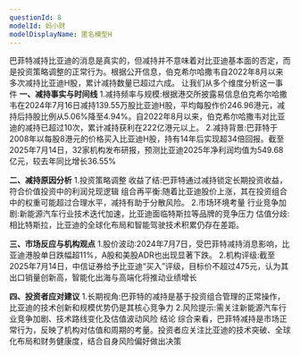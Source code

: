```yaml
---
questionId: 8
modelId: 蚂小财
modelDisplayName: 匿名模型H
---
```

巴菲特减持比亚迪的消息是真实的，但减持并不意味着对比亚迪基本面的否定，而是投资策略调整的正常行为。根据公开信息，伯克希尔哈撒韦自2022年8月以来多次减持比亚迪H股，累计减持数量已超过六成。
让我们从多个维度分析这一事件
**一、减持事实与时间线**
1.减持频率与规模:根据港交所披露易信息伯克希尔哈撒韦在2024年7月16日减持139.55万股比亚迪H股，平均每股作价246.96港元，减持后持股比例从5.06%降至4.94%。自2022年8月以来，伯克希尔哈撒韦对比亚迪的减持已超过10次，累计减持获利在222亿港元以上。
2.减持背景:巴菲特于2008年以每股8港元的价格买入比亚迪H股，持有14年后实现超34倍回报。截至2025年7月14日，32家机构发布研报，预测比亚迪2025年净利润均值为549.68亿元，较去年同比增长36.55%

**二、减持原因分析**
1.投资策略调整
收益了结:巴菲特通过减持锁定长期投资收益，符合价值投资中的利润兑现逻辑 
组合再平衡:随着比亚迪股价上涨，其在投资组合中的权重可能超过合理水平，减持有助于分散风险。
2.市场环境考量
行业竞争加剧:新能源汽车行业技术迭代加速，比亚迪面临特斯拉等品牌的竞争压力
估值分歧:相比特斯拉，比亚迪的全球化布局和智能驾驶技术积累仍存在差距。

**三、市场反应与机构观点**
1.股价波动:2024年7月7日，受巴菲特减持消息影响，比亚迪港股单日跌幅超11%，A股和美股ADR也出现显著下跌。
2.机构评级:截至2025年7月14日，中信证券给予比亚迪“买入”评级，目标价不超过475元，认为其出口销量创新高，智能化出海与高端化将推动业绩增长

**四、投资者应对建议**
1.长期视角:巴菲特的减持是基于投资组合管理的正常操作，比亚迪的技术创新和规模优势仍是其核心竞争力
2.风险提示:需关注新能源汽车行业竞争加剧、技术路线变化及估值波动风险
结论
综合来看，巴菲特减持是市场正常行为，反映了机构对估值和周期的考量。投资者应关注比亚迪的技术突破、全球化布局和财务健康度，结合自身风险偏好做出决策